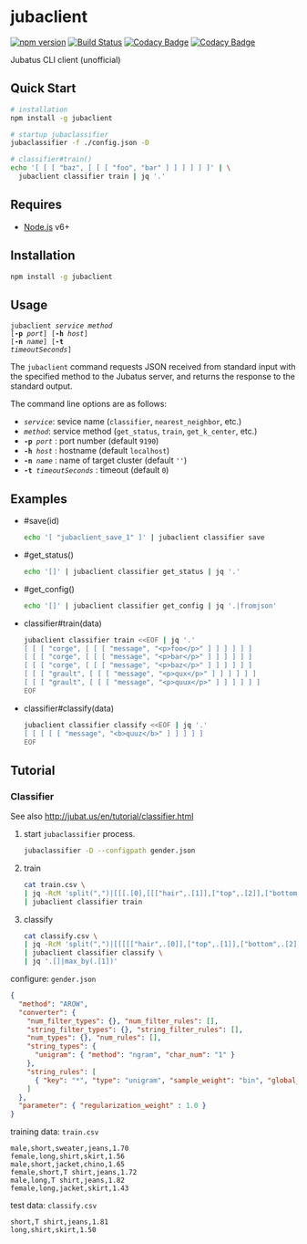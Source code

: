 # jubaclient

[![npm version](https://badge.fury.io/js/jubaclient.svg)](https://badge.fury.io/js/jubaclient)
[![Build Status](https://travis-ci.org/naokikimura/jubaclient.svg?branch=master)](https://travis-ci.org/naokikimura/jubaclient)
[![Codacy Badge](https://api.codacy.com/project/badge/Grade/2f6c4944c7df41a887627318c06d92c3)](https://www.codacy.com/app/n.kimura.cap/jubaclient?utm_source=github.com&utm_medium=referral&utm_content=naokikimura/jubaclient&utm_campaign=badger)
[![Codacy Badge](https://api.codacy.com/project/badge/Coverage/7f75cce83b7e4db49e8e8ce8b9398c05)](https://www.codacy.com/app/n.kimura.cap/jubaclient?utm_source=github.com&utm_medium=referral&utm_content=naokikimura/jubaclient&utm_campaign=Badge_Coverage)

Jubatus CLI client (unofficial)

## Quick Start ##

```bash
# installation
npm install -g jubaclient

# startup jubaclassifier
jubaclassifier -f ./config.json -D

# classifier#train()
echo '[ [ [ "baz", [ [ [ "foo", "bar" ] ] ] ] ] ]' | \
  jubaclient classifier train | jq '.'
```

## Requires ##

- [Node.js](https://nodejs.or]) v6+

## Installation ##

```bash
npm install -g jubaclient
```

## Usage ##

<code>jubaclient _service_ _method_ [**-p** _port_] [**-h** _host_] [**-n** _name_] [**-t** _timeoutSeconds_]</code>

The `jubaclient` command requests JSON received from standard input with the specified method to the Jubatus server, and returns the response to the standard output.

The command line options are as follows:

- <code>_service_</code>: sevice name (`classifier`, `nearest_neighbor`, etc.)
- <code>_method_</code>: service method (`get_status`, `train`, `get_k_center`, etc.)
- <code>**-p** _port_</code> : port number (default `9190`)
- <code>**-h** _host_</code> : hostname (default `localhost`)
- <code>**-n** _name_</code> : name of target cluster (default `''`)
- <code>**-t** _timeoutSeconds_</code> : timeout  (default `0`)

## Examples ##

- #save(id)
    ```bash
    echo '[ "jubaclient_save_1" ]' | jubaclient classifier save 
    ```
- #get_status()
    ```bash
    echo '[]' | jubaclient classifier get_status | jq '.' 
    ```
- #get_config()
    ```bash
    echo '[]' | jubaclient classifier get_config | jq '.|fromjson' 
    ```
- classifier#train(data)
    ```bash
    jubaclient classifier train <<EOF | jq '.'
    [ [ [ "corge", [ [ [ "message", "<p>foo</p>" ] ] ] ] ] ]
    [ [ [ "corge", [ [ [ "message", "<p>bar</p>" ] ] ] ] ] ]
    [ [ [ "corge", [ [ [ "message", "<p>baz</p>" ] ] ] ] ] ]
    [ [ [ "grault", [ [ [ "message", "<p>qux</p>" ] ] ] ] ] ]
    [ [ [ "grault", [ [ [ "message", "<p>quux</p>" ] ] ] ] ] ]
    EOF
    ```
- classifier#classify(data)
    ```bash
    jubaclient classifier classify <<EOF | jq '.'
    [ [ [ [ [ "message", "<b>quuz</b>" ] ] ] ] ]
    EOF
    ```
## Tutorial ##

### Classifier ####

See also http://jubat.us/en/tutorial/classifier.html

1. start `jubaclassifier` process.
    ```bash
    jubaclassifier -D --configpath gender.json 
    ```

2. train
    ```bash
    cat train.csv \
    | jq -RcM 'split(",")|[[[.[0],[[["hair",.[1]],["top",.[2]],["bottom",.[3]]],[["height",(.[4]|tonumber)]]]]]]' \
    | jubaclient classifier train
    ```

3. classify
    ```bash
    cat classify.csv \
    | jq -RcM 'split(",")|[[[[["hair",.[0]],["top",.[1]],["bottom",.[2]]],[["height",(.[3]|tonumber)]]]]]' \
    | jubaclient classifier classify \
    | jq '.[]|max_by(.[1])'
    ```

configure: `gender.json`
```json
{
  "method": "AROW",
  "converter": {
    "num_filter_types": {}, "num_filter_rules": [],
    "string_filter_types": {}, "string_filter_rules": [],
    "num_types": {}, "num_rules": [],
    "string_types": {
      "unigram": { "method": "ngram", "char_num": "1" }
    },
    "string_rules": [
      { "key": "*", "type": "unigram", "sample_weight": "bin", "global_weight": "bin" }
    ]
  },
  "parameter": { "regularization_weight" : 1.0 }
}
```


training data: `train.csv`
```csv
male,short,sweater,jeans,1.70
female,long,shirt,skirt,1.56
male,short,jacket,chino,1.65
female,short,T shirt,jeans,1.72
male,long,T shirt,jeans,1.82
female,long,jacket,skirt,1.43
```

test data: `classify.csv`

```csv
short,T shirt,jeans,1.81
long,shirt,skirt,1.50
```

